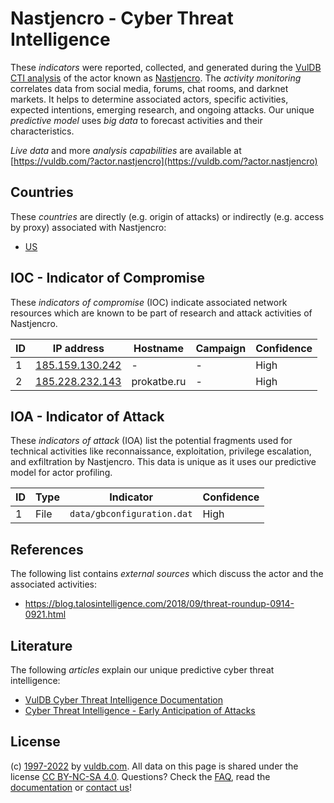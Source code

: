 # Nastjencro - Cyber Threat Intelligence

These _indicators_ were reported, collected, and generated during the [VulDB CTI analysis](https://vuldb.com/?kb.cti) of the actor known as [Nastjencro](https://vuldb.com/?actor.nastjencro). The _activity monitoring_ correlates data from social media, forums, chat rooms, and darknet markets. It helps to determine associated actors, specific activities, expected intentions, emerging research, and ongoing attacks. Our unique _predictive model_ uses _big data_ to forecast activities and their characteristics.

_Live data_ and more _analysis capabilities_ are available at [https://vuldb.com/?actor.nastjencro](https://vuldb.com/?actor.nastjencro)

## Countries

These _countries_ are directly (e.g. origin of attacks) or indirectly (e.g. access by proxy) associated with Nastjencro:

* [US](https://vuldb.com/?country.us)

## IOC - Indicator of Compromise

These _indicators of compromise_ (IOC) indicate associated network resources which are known to be part of research and attack activities of Nastjencro.

ID | IP address | Hostname | Campaign | Confidence
-- | ---------- | -------- | -------- | ----------
1 | [185.159.130.242](https://vuldb.com/?ip.185.159.130.242) | - | - | High
2 | [185.228.232.143](https://vuldb.com/?ip.185.228.232.143) | prokatbe.ru | - | High

## IOA - Indicator of Attack

These _indicators of attack_ (IOA) list the potential fragments used for technical activities like reconnaissance, exploitation, privilege escalation, and exfiltration by Nastjencro. This data is unique as it uses our predictive model for actor profiling.

ID | Type | Indicator | Confidence
-- | ---- | --------- | ----------
1 | File | `data/gbconfiguration.dat` | High

## References

The following list contains _external sources_ which discuss the actor and the associated activities:

* https://blog.talosintelligence.com/2018/09/threat-roundup-0914-0921.html

## Literature

The following _articles_ explain our unique predictive cyber threat intelligence:

* [VulDB Cyber Threat Intelligence Documentation](https://vuldb.com/?kb.cti)
* [Cyber Threat Intelligence - Early Anticipation of Attacks](https://www.scip.ch/en/?labs.20201022)

## License

(c) [1997-2022](https://vuldb.com/?kb.changelog) by [vuldb.com](https://vuldb.com/?kb.about). All data on this page is shared under the license [CC BY-NC-SA 4.0](https://creativecommons.org/licenses/by-nc-sa/4.0/). Questions? Check the [FAQ](https://vuldb.com/?kb.faq), read the [documentation](https://vuldb.com/?kb) or [contact us](https://vuldb.com/?contact)!
